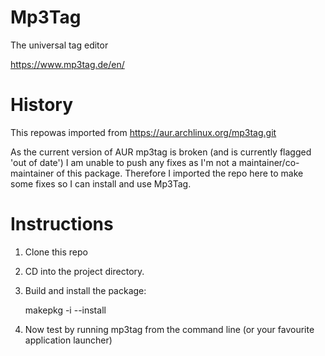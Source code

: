 # Mp3Tag
The universal tag editor

https://www.mp3tag.de/en/

# History

This repowas imported from https://aur.archlinux.org/mp3tag.git

As the current version of AUR mp3tag is broken (and is currently flagged 'out of date') I am unable
to push any fixes as I'm not a maintainer/co-maintainer of this package. Therefore I imported the
repo here to make some fixes so I can install and use Mp3Tag.


# Instructions

1. Clone this repo
2. CD into the project directory.
3. Build and install the package:

   makepkg -i --install

4. Now test by running mp3tag from the command line (or your favourite application launcher)
